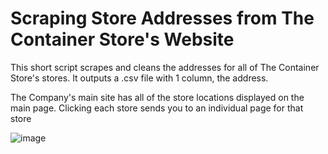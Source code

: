 # Scraping Store Addresses from The Container Store's Website

This short script scrapes and cleans the addresses for all of The Container Store's stores. It outputs a .csv file with 1 column, the address. 


The Company's main site has all of the store locations displayed on the main page. Clicking each store sends you to an individual page for that store

![image](https://user-images.githubusercontent.com/38504767/54851673-1a96cb80-4cc1-11e9-9b23-8a3850702349&s=200.png)


